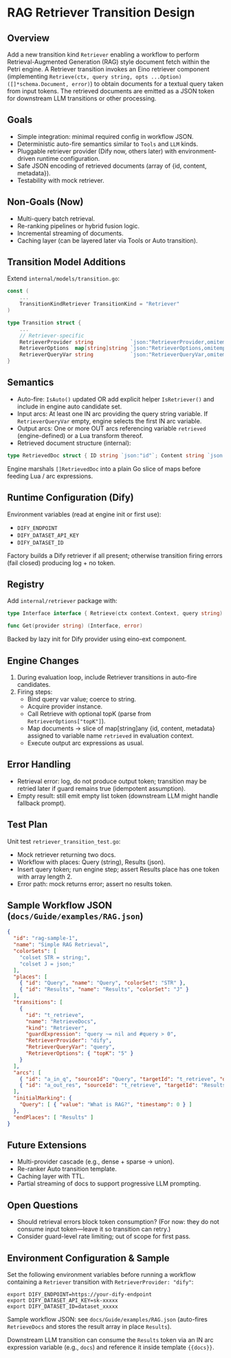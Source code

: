 # RAG Retriever Transition Design

## Overview
Add a new transition kind `Retriever` enabling a workflow to perform Retrieval-Augmented Generation (RAG) style document fetch within the Petri engine. A Retriever transition invokes an Eino retriever component (implementing `Retrieve(ctx, query string, opts ...Option) ([]*schema.Document, error)`) to obtain documents for a textual query taken from input tokens. The retrieved documents are emitted as a JSON token for downstream LLM transitions or other processing.

## Goals
- Simple integration: minimal required config in workflow JSON.
- Deterministic auto-fire semantics similar to `Tools` and `LLM` kinds.
- Pluggable retriever provider (Dify now, others later) with environment-driven runtime configuration.
- Safe JSON encoding of retrieved documents (array of {id, content, metadata}).
- Testability with mock retriever.

## Non-Goals (Now)
- Multi-query batch retrieval.
- Re-ranking pipelines or hybrid fusion logic.
- Incremental streaming of documents.
- Caching layer (can be layered later via Tools or Auto transition).

## Transition Model Additions
Extend `internal/models/transition.go`:
```go
const (
    ...
    TransitionKindRetriever TransitionKind = "Retriever"
)

type Transition struct {
    ...
    // Retriever-specific
    RetrieverProvider string            `json:"RetrieverProvider,omitempty"` // e.g. "dify" (future: "milvus", "vikingdb", etc.)
    RetrieverOptions  map[string]string `json:"RetrieverOptions,omitempty"`  // Optional per-transition overrides (e.g., topK)
    RetrieverQueryVar string            `json:"RetrieverQueryVar,omitempty"` // Name of bound input variable holding query text (defaults: first IN arc variable)
}
```

## Semantics
- Auto-fire: `IsAuto()` updated OR add explicit helper `IsRetriever()` and include in engine auto candidate set.
- Input arcs: At least one IN arc providing the query string variable. If `RetrieverQueryVar` empty, engine selects the first IN arc variable.
- Output arcs: One or more OUT arcs referencing variable `retrieved` (engine-defined) or a Lua transform thereof.
- Retrieved document structure (internal):
```go
type RetrievedDoc struct { ID string `json:"id"`; Content string `json:"content"`; Meta map[string]any `json:"metadata,omitempty"` }
```
Engine marshals `[]RetrievedDoc` into a plain Go slice of maps before feeding Lua / arc expressions.

## Runtime Configuration (Dify)
Environment variables (read at engine init or first use):
- `DIFY_ENDPOINT`
- `DIFY_DATASET_API_KEY`
- `DIFY_DATASET_ID`

Factory builds a Dify retriever if all present; otherwise transition firing errors (fail closed) producing log + no token.

## Registry
Add `internal/retriever` package with:
```go
type Interface interface { Retrieve(ctx context.Context, query string) ([]*schema.Document, error) }

func Get(provider string) (Interface, error)
```
Backed by lazy init for Dify provider using eino-ext component.

## Engine Changes
1. During evaluation loop, include Retriever transitions in auto-fire candidates.
2. Firing steps:
   - Bind query var value; coerce to string.
   - Acquire provider instance.
   - Call Retrieve with optional topK (parse from `RetrieverOptions["topK"]`).
   - Map documents -> slice of map[string]any {id, content, metadata} assigned to variable name `retrieved` in evaluation context.
   - Execute output arc expressions as usual.

## Error Handling
- Retrieval error: log, do not produce output token; transition may be retried later if guard remains true (idempotent assumption).
- Empty result: still emit empty list token (downstream LLM might handle fallback prompt).

## Test Plan
Unit test `retriever_transition_test.go`:
- Mock retriever returning two docs.
- Workflow with places: Query (string), Results (json).
- Insert query token; run engine step; assert Results place has one token with array length 2.
- Error path: mock returns error; assert no results token.

## Sample Workflow JSON (`docs/Guide/examples/RAG.json`)
```json
{
  "id": "rag-sample-1",
  "name": "Simple RAG Retrieval",
  "colorSets": [
    "colset STR = string;",
    "colset J = json;"
  ],
  "places": [
    { "id": "Query", "name": "Query", "colorSet": "STR" },
    { "id": "Results", "name": "Results", "colorSet": "J" }
  ],
  "transitions": [
    {
      "id": "t_retrieve",
      "name": "RetrieveDocs",
      "kind": "Retriever",
      "guardExpression": "query ~= nil and #query > 0",
      "RetrieverProvider": "dify",
      "RetrieverQueryVar": "query",
      "RetrieverOptions": { "topK": "5" }
    }
  ],
  "arcs": [
    { "id": "a_in_q", "sourceId": "Query", "targetId": "t_retrieve", "direction": "IN", "expression": "query" },
    { "id": "a_out_res", "sourceId": "t_retrieve", "targetId": "Results", "direction": "OUT", "expression": "return retrieved" }
  ],
  "initialMarking": {
    "Query": [ { "value": "What is RAG?", "timestamp": 0 } ]
  },
  "endPlaces": [ "Results" ]
}
```

## Future Extensions
- Multi-provider cascade (e.g., dense + sparse -> union).
- Re-ranker Auto transition template.
- Caching layer with TTL.
- Partial streaming of docs to support progressive LLM prompting.

## Open Questions
- Should retrieval errors block token consumption? (For now: they do not consume input token—leave it so transition can retry.)
- Consider guard-level rate limiting; out of scope for first pass.

## Environment Configuration & Sample

Set the following environment variables before running a workflow containing a `Retriever` transition with `RetrieverProvider: "dify"`:

```
export DIFY_ENDPOINT=https://your-dify-endpoint
export DIFY_DATASET_API_KEY=sk-xxxxx
export DIFY_DATASET_ID=dataset_xxxxx
```

Sample workflow JSON: see `docs/Guide/examples/RAG.json` (auto-fires `RetrieveDocs` and stores the result array in place `Results`).

Downstream LLM transition can consume the `Results` token via an IN arc expression variable (e.g., `docs`) and reference it inside template `{{docs}}`.

